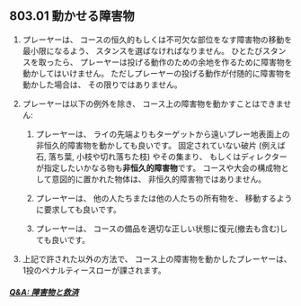 ## 803.01 動かせる障害物

1. プレーヤーは、
コースの恒久的もしくは不可欠な部位をなす障害物の移動を最小限になるよう、
スタンスを選ばなければなりません。
ひとたびスタンスを取ったら、
プレーヤーは投げる動作のための余地を作るために障害物を動かしてはいけません。
ただしプレーヤーの投げる動作が付随的に障害物を動かした場合は、
その限りではありません。

1. プレーヤーは以下の例外を除き、
コース上の障害物を動かすことはできません:

    1. プレーヤーは、
    ライの先端よりもターゲットから遠いプレー地表面上の非恒久的障害物を動かしても良いです。
    固定されていない破片
    (例えば石, 落ち葉, 小枝や切れ落ちた枝)
    やその集まり、
    もしくはディレクターが指定したいかなる物も**非恒久的障害物**です。
    コースや大会の構成物として意図的に置かれた物体は、
    非恒久的障害物ではありません。

    1. プレーヤーは、
    他の人たちまたは他の人たちの所有物を、
    移動するように要求しても良いです。

    1. プレーヤーは、
    コースの備品を適切な正しい状態に復元(撤去も含む)しても良いです。

1. 上記で許された以外の方法で、
コース上の障害物を動かしたプレーヤーは、
1投のペナルティースローが課されます。

##### [Q&A: 障害物と救済](qa-obs)
